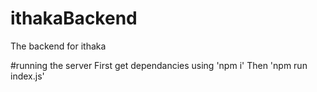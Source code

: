 # ithakaBackend
The backend for ithaka

#running the server
First get dependancies using 'npm i'
Then 'npm run index.js'
